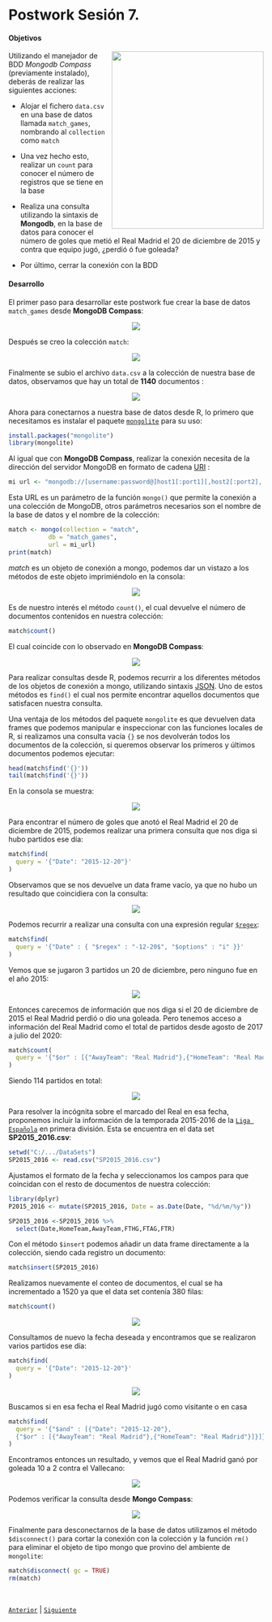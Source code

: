 # Postwork Sesión 7. 

#### Objetivos

<img src="../Imágenes/logo-mongodb.png" align="right" height="350" width="300">

Utilizando el manejador de BDD _Mongodb Compass_ (previamente instalado), deberás de realizar las siguientes acciones: 

- Alojar el fichero  `data.csv` en una base de datos llamada `match_games`, nombrando al `collection` como `match`

- Una vez hecho esto, realizar un `count` para conocer el número de registros que se tiene en la base

- Realiza una consulta utilizando la sintaxis de **Mongodb**, en la base de datos para conocer el número de goles que metió el Real Madrid el 20 de diciembre de 2015 y contra que equipo jugó, ¿perdió ó fue goleada?

- Por último, cerrar la conexión con la BDD

#### Desarrollo

El primer paso para desarrollar este postwork fue crear la base de datos `match_games` desde **MongoDB Compass**:

<p align="center">
<img src="../Imágenes/Postwork7.1.png">
</p>

Después se creo la colección `match`:

<p align="center">
<img src="../Imágenes/Postwork7.2.png">
</p>

Finalmente se subio el archivo `data.csv` a la colección de nuestra base de datos, observamos que hay un total de **1140** documentos :

<p align="center">
<img src="../Imágenes/Postwork7.3.png">
</p>

Ahora para conectarnos a nuestra base de datos desde R, lo primero que necesitamos es instalar el paquete [`mongolite`](https://jeroen.github.io/mongolite/) para su uso:

```R
install.packages("mongolite")
library(mongolite)
```

Al igual que con **MongoDB Compass**, realizar la conexión necesita de la dirección del servidor MongoDB en formato de cadena [URI](https://docs.mongodb.com/manual/reference/connection-string/) :

```R
mi url <- "mongodb://[username:password@]host1[:port1][,host2[:port2],...[/[database][?options]]"
```

Esta URL es un parámetro de la función `mongo()` que permite la conexión a una colección de MongoDB, otros parámetros necesarios son el nombre de la base de datos y el nombre de la colección:

```R
match <- mongo(collection = "match",
           db = "match_games", 
           url = mi_url)
print(match)           
```

*match* es un objeto de conexión a mongo, podemos dar un vistazo a los métodos de este objeto imprimiéndolo en la consola:

<p align="center">
<img src="../Imágenes/Postwork7.4.png">
</p>

Es de nuestro interés el método `count()`, el cual devuelve el número de documentos contenidos en nuestra colección:

```R
match$count()
```

El cual coincide con lo observado en **MongoDB Compass**:

<p align="center">
<img src="../Imágenes/Postwork7.5.png">
</p>

Para realizar consultas desde R, podemos recurrir a los diferentes métodos de los objetos de conexión a mongo, utilizando sintaxis [JSON](https://docs.mongodb.com/manual/tutorial/query-documents/). Uno de estos métodos es `find()` el cual nos permite encontrar aquellos documentos que satisfacen nuestra consulta. 

Una ventaja de los métodos del paquete `mongolite` es que devuelven data frames que podemos manipular e inspeccionar con las funciones locales de R, si realizamos una consulta vacía `{}` se nos devolverán todos los documentos de la colección, si queremos observar los primeros y últimos documentos podemos ejecutar:

```R
head(match$find('{}'))
tail(match$find('{}'))
```

En la consola se muestra:

<p align="center">
<img src="../Imágenes/Postwork7.6.png">
</p>

Para encontrar el número de goles que anotó el Real Madrid el 20 de diciembre de 2015, podemos realizar una primera consulta que nos diga si hubo partidos ese día:

```R
match$find(
  query = '{"Date": "2015-12-20"}'
)
```

Observamos que se nos devuelve un data frame vacío, ya que no hubo un resultado que coincidiera con la consulta:

<p align="center">
<img src="../Imágenes/Postwork7.7.png">
</p>

Podemos recurrir a realizar una consulta con una expresión regular [`$regex`](https://docs.mongodb.com/manual/reference/operator/query/regex/):

```R
match$find(
  query = '{"Date" : { "$regex" : "-12-20$", "$options" : "i" }}'
)
```

Vemos que se jugaron 3 partidos un 20 de diciembre, pero ninguno fue en el año 2015:


<p align="center">
<img src="../Imágenes/Postwork7.8.png">
</p>

Entonces carecemos de información que nos diga si el 20 de diciembre de 2015 el Real Madrid perdió o dio una goleada. Pero tenemos acceso a información del Real Madrid como el total de partidos desde agosto de 2017 a julio del 2020:

```R
match$count(
  query = '{"$or" : [{"AwayTeam": "Real Madrid"},{"HomeTeam": "Real Madrid"}]}'
)
```
Siendo 114 partidos en total:

<p align="center">
<img src="../Imágenes/Postwork7.9.jpg">
</p>

Para resolver la incógnita sobre el marcado del Real en esa fecha, proponemos incluir la información de la temporada 2015-2016 de la [`Liga Española`](https://www.football-data.co.uk/spainm.php) en primera división. Esta se encuentra en el data set **SP2015_2016.csv**:

```R
setwd("C:/.../DataSets")
SP2015_2016 <- read.csv("SP2015_2016.csv")

```

Ajustamos el formato de la fecha y seleccionamos los campos para que coincidan con el resto de documentos de nuestra colección:

```R
library(dplyr)
P2015_2016 <- mutate(SP2015_2016, Date = as.Date(Date, "%d/%m/%y"))

SP2015_2016 <-SP2015_2016 %>% 
  select(Date,HomeTeam,AwayTeam,FTHG,FTAG,FTR)
```

Con el método `$insert` podemos añadir un data frame directamente a la colección, siendo cada registro un documento:

```R
match$insert(SP2015_2016)  
```
Realizamos nuevamente el conteo de documentos, el cual se ha incrementado a 1520 ya que el data set contenía 380 filas:

```R
match$count()
```

<p align="center">
<img src="../Imágenes/Postwork7.10.png">
</p>

Consultamos de nuevo la fecha deseada y encontramos que se realizaron varios partidos ese día:

```R
match$find(
  query = '{"Date": "2015-12-20"}'
)
```
<p align="center">
<img src="../Imágenes/Postwork7.11.png">
</p>

Buscamos si en esa fecha el Real Madrid jugó como visitante o en casa

```R
match$find(
  query = '{"$and" : [{"Date": "2015-12-20"},
  {"$or" : [{"AwayTeam": "Real Madrid"},{"HomeTeam": "Real Madrid"}]}]}'
)
```
Encontramos entonces un resultado, y vemos que el Real Madrid ganó por goleada 10 a 2 contra el Vallecano:

<p align="center">
<img src="../Imágenes/Postwork7.12.png">
</p>

Podemos verificar la consulta desde **Mongo Compass**:

<p align="center">
<img src="../Imágenes/Postwork7.13.png">
</p>

Finalmente para desconectarnos de la base de datos utilizamos el método `$disconnect()` para cortar la conexión con la colección y la función `rm()` para eliminar el objeto de tipo mongo que provino del ambiente de `mongolite`:

```R
match$disconnect( gc = TRUE)
rm(match)
```

<br/>

[`Anterior`](../Postwork6) | [`Siguiente`](../Postwork8)      

</div>
